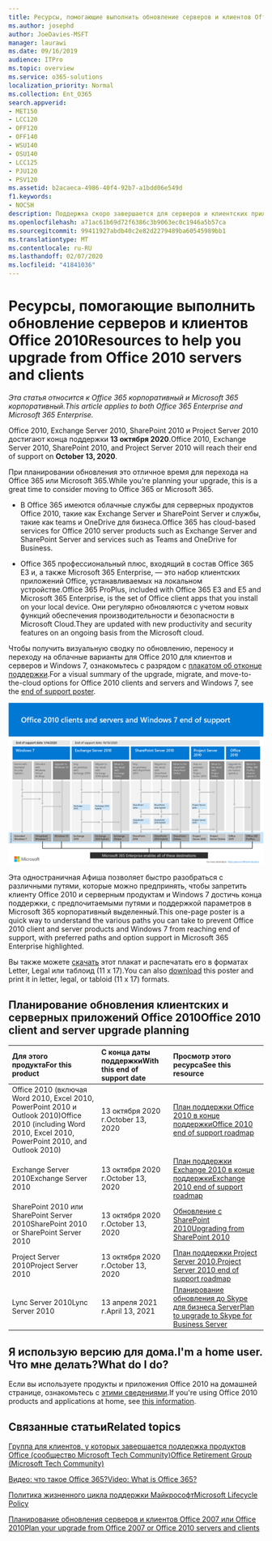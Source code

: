 ```yaml
---
title: Ресурсы, помогающие выполнить обновление серверов и клиентов Office 2010
ms.author: josephd
author: JoeDavies-MSFT
manager: laurawi
ms.date: 09/16/2019
audience: ITPro
ms.topic: overview
ms.service: o365-solutions
localization_priority: Normal
ms.collection: Ent_O365
search.appverid:
- MET150
- LCC120
- OFF120
- OFF140
- WSU140
- OSU140
- LCC125
- PJU120
- PSV120
ms.assetid: b2acaeca-4986-40f4-92b7-a1bdd06e549d
f1.keywords:
- NOCSH
description: Поддержка скоро завершается для серверов и клиентских приложений Office 2010, а настраиваемые соглашения о поддержке недоступны. Используйте эту статью, чтобы начать планирование обновления сейчас.
ms.openlocfilehash: a71ac61b69d72f6386c3b9063ec0c1946a5b57ca
ms.sourcegitcommit: 99411927abdb40c2e82d2279489ba60545989bb1
ms.translationtype: MT
ms.contentlocale: ru-RU
ms.lasthandoff: 02/07/2020
ms.locfileid: "41841036"
---
```

# <a name="resources-to-help-you-upgrade-from-office-2010-servers-and-clients"></a><span data-ttu-id="af9d0-104">Ресурсы, помогающие выполнить обновление серверов и клиентов Office 2010</span><span class="sxs-lookup"><span data-stu-id="af9d0-104">Resources to help you upgrade from Office 2010 servers and clients</span></span>

<span data-ttu-id="af9d0-105">*Эта статья относится к Office 365 корпоративный и Microsoft 365 корпоративный.*</span><span class="sxs-lookup"><span data-stu-id="af9d0-105">*This article applies to both Office 365 Enterprise and Microsoft 365 Enterprise.*</span></span>

<span data-ttu-id="af9d0-106">Office 2010, Exchange Server 2010, SharePoint 2010 и Project Server 2010 достигают конца поддержки **13 октября 2020**.</span><span class="sxs-lookup"><span data-stu-id="af9d0-106">Office 2010, Exchange Server 2010, SharePoint 2010, and Project Server 2010 will reach their end of support on **October 13, 2020**.</span></span> 

<span data-ttu-id="af9d0-107">При планировании обновления это отличное время для перехода на Office 365 или Microsoft 365.</span><span class="sxs-lookup"><span data-stu-id="af9d0-107">While you're planning your upgrade, this is a great time to consider moving to Office 365 or Microsoft 365.</span></span> 

- <span data-ttu-id="af9d0-108">В Office 365 имеются облачные службы для серверных продуктов Office 2010, такие как Exchange Server и SharePoint Server и службы, такие как teams и OneDrive для бизнеса.</span><span class="sxs-lookup"><span data-stu-id="af9d0-108">Office 365 has cloud-based services for Office 2010 server products such as Exchange Server and SharePoint Server and services such as Teams and OneDrive for Business.</span></span> 

- <span data-ttu-id="af9d0-109">Office 365 профессиональный плюс, входящий в состав Office 365 E3 и, а также Microsoft 365 Enterprise, — это набор клиентских приложений Office, устанавливаемых на локальном устройстве.</span><span class="sxs-lookup"><span data-stu-id="af9d0-109">Office 365 ProPlus, included with Office 365 E3 and E5 and Microsoft 365 Enterprise, is the set of Office client apps that you install on your local device.</span></span> <span data-ttu-id="af9d0-110">Они регулярно обновляются с учетом новых функций обеспечения производительности и безопасности в Microsoft Cloud.</span><span class="sxs-lookup"><span data-stu-id="af9d0-110">They are updated with new productivity and security features on an ongoing basis from the Microsoft cloud.</span></span>

<span data-ttu-id="af9d0-111">Чтобы получить визуальную сводку по обновлению, переносу и переходу на облачные варианты для Office 2010 для клиентов и серверов и Windows 7, ознакомьтесь с разрядом с [плакатом об отконце поддержки](./media/upgrade-from-office-2010-servers-and-products/Office2010Windows7EndOfSupport.pdf).</span><span class="sxs-lookup"><span data-stu-id="af9d0-111">For a visual summary of the upgrade, migrate, and move-to-the-cloud options for Office 2010 clients and servers and Windows 7, see the [end of support poster](./media/upgrade-from-office-2010-servers-and-products/Office2010Windows7EndOfSupport.pdf).</span></span>

![Плакат о клиентах и серверах Office 2010 и о конце поддержки Windows 7](./media/upgrade-from-office-2010-servers-and-products/office2010-windows7-end-of-support.png)

<span data-ttu-id="af9d0-113">Эта одностраничная Афиша позволяет быстро разобраться с различными путями, которые можно предпринять, чтобы запретить клиенту Office 2010 и серверным продуктам и Windows 7 достичь конца поддержки, с предпочитаемыми путями и поддержкой параметров в Microsoft 365 корпоративный выделенный.</span><span class="sxs-lookup"><span data-stu-id="af9d0-113">This one-page poster is a quick way to understand the various paths you can take to prevent Office 2010 client and server products and Windows 7 from reaching end of support, with preferred paths and option support in Microsoft 365 Enterprise highlighted.</span></span>

<span data-ttu-id="af9d0-114">Вы также можете [скачать](https://github.com/MicrosoftDocs/microsoft-365-docs/raw/public/microsoft-365/enterprise/media/migration-microsoft-365-enterprise-workload/Office2010Windows7EndOfSupport.pdf) этот плакат и распечатать его в форматах Letter, Legal или таблоид (11 x 17).</span><span class="sxs-lookup"><span data-stu-id="af9d0-114">You can also [download](https://github.com/MicrosoftDocs/microsoft-365-docs/raw/public/microsoft-365/enterprise/media/migration-microsoft-365-enterprise-workload/Office2010Windows7EndOfSupport.pdf) this poster and print it in letter, legal, or tabloid (11 x 17) formats.</span></span>
      
## <a name="office-2010-client-and-server-upgrade-planning"></a><span data-ttu-id="af9d0-115">Планирование обновления клиентских и серверных приложений Office 2010</span><span class="sxs-lookup"><span data-stu-id="af9d0-115">Office 2010 client and server upgrade planning</span></span>
  
|<span data-ttu-id="af9d0-116">**Для этого продукта**</span><span class="sxs-lookup"><span data-stu-id="af9d0-116">**For this product**</span></span>|<span data-ttu-id="af9d0-117">**С конца даты поддержки**</span><span class="sxs-lookup"><span data-stu-id="af9d0-117">**With this end of support date**</span></span>|<span data-ttu-id="af9d0-118">**Просмотр этого ресурса**</span><span class="sxs-lookup"><span data-stu-id="af9d0-118">**See this resource**</span></span>|
|:-----|:-----|:-----|
|<span data-ttu-id="af9d0-119">Office 2010 (включая Word 2010, Excel 2010, PowerPoint 2010 и Outlook 2010)</span><span class="sxs-lookup"><span data-stu-id="af9d0-119">Office 2010 (including Word 2010, Excel 2010, PowerPoint 2010, and Outlook 2010)</span></span>  <br/> | <span data-ttu-id="af9d0-120">13 октября 2020 г.</span><span class="sxs-lookup"><span data-stu-id="af9d0-120">October 13, 2020</span></span> |[<span data-ttu-id="af9d0-121">План поддержки Office 2010 в конце поддержки</span><span class="sxs-lookup"><span data-stu-id="af9d0-121">Office 2010 end of support roadmap</span></span>](https://docs.microsoft.com/DeployOffice/office-2010-end-support-roadmap) <br/> |
|<span data-ttu-id="af9d0-122">Exchange Server 2010</span><span class="sxs-lookup"><span data-stu-id="af9d0-122">Exchange Server 2010</span></span>  <br/> | <span data-ttu-id="af9d0-123">13 октября 2020 г.</span><span class="sxs-lookup"><span data-stu-id="af9d0-123">October 13, 2020</span></span>  |[<span data-ttu-id="af9d0-124">План поддержки Exchange 2010 в конце поддержки</span><span class="sxs-lookup"><span data-stu-id="af9d0-124">Exchange 2010 end of support roadmap</span></span>](exchange-2010-end-of-support.md) <br/> |
|<span data-ttu-id="af9d0-125">SharePoint 2010 или SharePoint Server 2010</span><span class="sxs-lookup"><span data-stu-id="af9d0-125">SharePoint 2010 or SharePoint Server 2010</span></span>  <br/> | <span data-ttu-id="af9d0-126">13 октября 2020 г.</span><span class="sxs-lookup"><span data-stu-id="af9d0-126">October 13, 2020</span></span> |[<span data-ttu-id="af9d0-127">Обновление с SharePoint 2010</span><span class="sxs-lookup"><span data-stu-id="af9d0-127">Upgrading from SharePoint 2010</span></span>](upgrade-from-sharepoint-2010.md) <br/> |
|<span data-ttu-id="af9d0-128">Project Server 2010</span><span class="sxs-lookup"><span data-stu-id="af9d0-128">Project Server 2010</span></span> <br/> | <span data-ttu-id="af9d0-129">13 октября 2020 г.</span><span class="sxs-lookup"><span data-stu-id="af9d0-129">October 13, 2020</span></span> | [<span data-ttu-id="af9d0-130">План поддержки Project Server 2010.</span><span class="sxs-lookup"><span data-stu-id="af9d0-130">Project Server 2010 end of support roadmap</span></span>](project-server-2010-end-of-support.md) <br/> |
|<span data-ttu-id="af9d0-131">Lync Server 2010</span><span class="sxs-lookup"><span data-stu-id="af9d0-131">Lync Server 2010</span></span> <br/> | <span data-ttu-id="af9d0-132">13 апреля 2021 г.</span><span class="sxs-lookup"><span data-stu-id="af9d0-132">April 13, 2021</span></span> | [<span data-ttu-id="af9d0-133">Планирование обновления до Skype для бизнеса Server</span><span class="sxs-lookup"><span data-stu-id="af9d0-133">Plan to upgrade to Skype for Business Server</span></span>](https://docs.microsoft.com/skypeforbusiness/plan-your-deployment/upgrade) <br/> |
    
## <a name="im-a-home-user-what-do-i-do"></a><span data-ttu-id="af9d0-134">Я использую версию для дома.</span><span class="sxs-lookup"><span data-stu-id="af9d0-134">I'm a home user.</span></span> <span data-ttu-id="af9d0-135">Что мне делать?</span><span class="sxs-lookup"><span data-stu-id="af9d0-135">What do I do?</span></span>

<span data-ttu-id="af9d0-136">Если вы используете продукты и приложения Office 2010 на домашней странице, ознакомьтесь с [этими сведениями](plan-upgrade-previous-versions-office.md#im-a-home-user-what-do-i-do).</span><span class="sxs-lookup"><span data-stu-id="af9d0-136">If you're using Office 2010 products and applications at home, see [this information](plan-upgrade-previous-versions-office.md#im-a-home-user-what-do-i-do).</span></span>

## <a name="related-topics"></a><span data-ttu-id="af9d0-137">Связанные статьи</span><span class="sxs-lookup"><span data-stu-id="af9d0-137">Related topics</span></span>

[<span data-ttu-id="af9d0-138">Группа для клиентов, у которых завершается поддержка продуктов Office (сообщество Microsoft Tech Community)</span><span class="sxs-lookup"><span data-stu-id="af9d0-138">Office Retirement Group (Microsoft Tech Community)</span></span>](https://go.microsoft.com/fwlink/?linkid=842065)
  
[<span data-ttu-id="af9d0-139">Видео: что такое Office 365?</span><span class="sxs-lookup"><span data-stu-id="af9d0-139">Video: What is Office 365?</span></span>](https://support.office.com/article/847caf12-2589-452c-8aca-1c009797678b.aspx)
  
[<span data-ttu-id="af9d0-140">Политика жизненного цикла поддержки Майкрософт</span><span class="sxs-lookup"><span data-stu-id="af9d0-140">Microsoft Lifecycle Policy</span></span>](https://go.microsoft.com/fwlink/?linkid=865200)

[<span data-ttu-id="af9d0-141">Планирование обновления серверов и клиентов Office 2007 или Office 2010</span><span class="sxs-lookup"><span data-stu-id="af9d0-141">Plan your upgrade from Office 2007 or Office 2010 servers and clients</span></span>](plan-upgrade-previous-versions-office.md)

